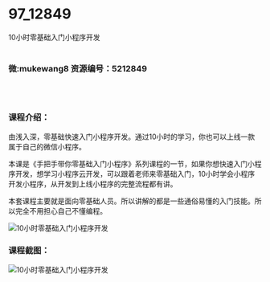 # 97_12849
10小时零基础入门小程序开发
<br/></br>
<h3>微:mukewang8 资源编号：5212849</h3>
<br/></br>
<h3>课程介绍：</h3>
<p>由浅入深，零基础快速入门<a title="查看与 小程序 相关的文章" target="_blank">小程序</a>开发。通过10小时的学习，你也可以上线一款属于自己的微信<a title="查看与 小程序 相关的文章" target="_blank">小程序</a>。</p>
<p>本课是《手把手带你零基础入门小程序》系列课程的一节，如果你想快速入门小程序开发，想学习小程序云开发，可以跟着老师来零基础入门，10小时学会小程序开发小程序，从开发到上线小程序的完整流程都有讲。</p>
<p>本套课程主要就是面向零基础人员。所以讲解的都是一些通俗易懂的入门技能。所以完全不用担心自己不懂编程。</p>
<p><img src="https://www.ko996.com/wp-content/uploads/img/2020/05/2-39-300x243.png" alt="10小时零基础入门小程序开发"></p>
<div class="info-desc">
<h3>课程截图：</h3>
<p><img src="https://www.ko996.com/wp-content/uploads/img/2020/05/1-41.png" alt="10小时零基础入门小程序开发"></p>


			
</div>
